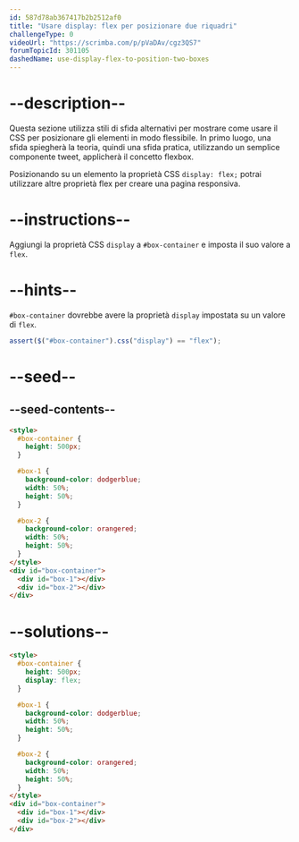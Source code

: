```yaml
---
id: 587d78ab367417b2b2512af0
title: "Usare display: flex per posizionare due riquadri"
challengeType: 0
videoUrl: "https://scrimba.com/p/pVaDAv/cgz3QS7"
forumTopicId: 301105
dashedName: use-display-flex-to-position-two-boxes
---
```


# --description--

Questa sezione utilizza stili di sfida alternativi per mostrare come usare il CSS per posizionare gli elementi in modo flessibile. In primo luogo, una sfida spiegherà la teoria, quindi una sfida pratica, utilizzando un semplice componente tweet, applicherà il concetto flexbox.

Posizionando su un elemento la proprietà CSS `display: flex;` potrai utilizzare altre proprietà flex per creare una pagina responsiva.

# --instructions--

Aggiungi la proprietà CSS `display` a `#box-container` e imposta il suo valore a `flex`.

# --hints--

`#box-container` dovrebbe avere la proprietà `display` impostata su un valore di `flex`.

```js
assert($("#box-container").css("display") == "flex");
```

# --seed--

## --seed-contents--

```html
<style>
  #box-container {
    height: 500px;
  }

  #box-1 {
    background-color: dodgerblue;
    width: 50%;
    height: 50%;
  }

  #box-2 {
    background-color: orangered;
    width: 50%;
    height: 50%;
  }
</style>
<div id="box-container">
  <div id="box-1"></div>
  <div id="box-2"></div>
</div>
```

# --solutions--

```html
<style>
  #box-container {
    height: 500px;
    display: flex;
  }

  #box-1 {
    background-color: dodgerblue;
    width: 50%;
    height: 50%;
  }

  #box-2 {
    background-color: orangered;
    width: 50%;
    height: 50%;
  }
</style>
<div id="box-container">
  <div id="box-1"></div>
  <div id="box-2"></div>
</div>
```
